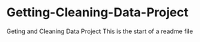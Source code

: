 Getting-Cleaning-Data-Project
=============================

Geting and Cleaning Data Project
This is the start of a readme file
